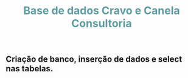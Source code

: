 <h1 align="center" style="color: #5e9ca0;"><strong><img style="display: block; margin-left: auto; margin-right: auto;" src="https://guiadoestudante.abril.com.br/wp-content/uploads/sites/4/2019/06/banco-de-dados.png" alt=""/><br />
Base de dados Cravo e Canela Consultoria
</strong>
</h1><br>
<h2>Criação de banco, inserção de dados e select nas tabelas.</h2>
